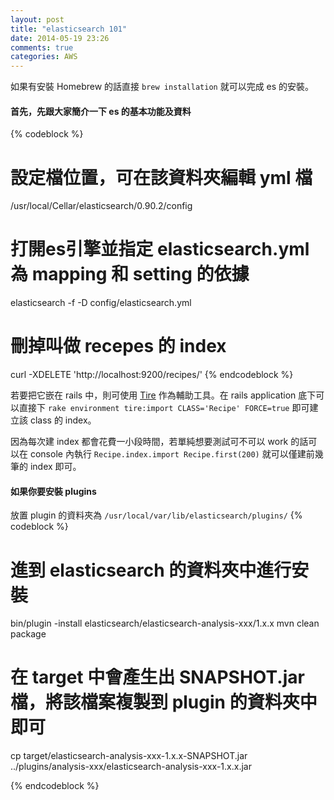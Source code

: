 ```yaml
---
layout: post
title: "elasticsearch 101"
date: 2014-05-19 23:26
comments: true
categories: AWS
---
```


如果有安裝 Homebrew 的話直接 `brew installation` 就可以完成 es 的安裝。

<!-- More -->
#### 首先，先跟大家簡介一下 es 的基本功能及資料
{% codeblock %}
# 設定檔位置，可在該資料夾編輯 yml 檔
/usr/local/Cellar/elasticsearch/0.90.2/config

# 打開es引擎並指定 elasticsearch.yml 為 mapping 和 setting 的依據
elasticsearch -f -D config/elasticsearch.yml

# 刪掉叫做 recepes 的 index
curl -XDELETE 'http://localhost:9200/recipes/' 
{% endcodeblock %}

若要把它嵌在 rails 中，則可使用 [Tire](https://github.com/karmi/tire) 作為輔助工具。在 rails application 底下可以直接下 `rake environment tire:import CLASS='Recipe' FORCE=true` 即可建立該 class 的 index。

因為每次建 index 都會花費一小段時間，若單純想要測試可不可以 work 的話可以在 console 內執行 `Recipe.index.import Recipe.first(200)` 就可以僅建前幾筆的 index 即可。

#### 如果你要安裝 plugins
放置 plugin 的資料夾為 `/usr/local/var/lib/elasticsearch/plugins/`
{% codeblock %}
# 進到 elasticsearch 的資料夾中進行安裝
bin/plugin -install elasticsearch/elasticsearch-analysis-xxx/1.x.x
mvn clean package

# 在 target 中會產生出 SNAPSHOT.jar 檔，將該檔案複製到 plugin 的資料夾中即可
cp target/elasticsearch-analysis-xxx-1.x.x-SNAPSHOT.jar
 ../plugins/analysis-xxx/elasticsearch-analysis-xxx-1.x.x.jar

{% endcodeblock %}